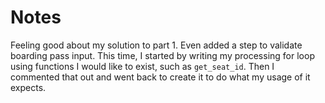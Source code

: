 # Notes

Feeling good about my solution to part 1. Even added a step to validate boarding pass input. This time, I started by writing my processing for loop using functions I would like to exist, such as `get_seat_id`. Then I commented that out and went back to create it to do what my usage of it expects.
